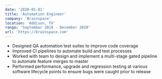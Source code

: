 ```yaml
---
date: '2020-01-01'
title: 'Automation Engineer'
company: 'Brainspace'
location: 'Addison, TX'
range: 'September 2019 - December 2020'
url: 'https://brainspace.com'
---
```


- Designed QA automation test suites to improve code coverage
- Improved CI pipelines to automate build and test processes
- Worked with team to design and implement a multi-stage gated pipeline to automate feature merges to master
- Performed performance, upgrade and regression testing at various software lifecycle points to ensure bugs were caught prior to release
